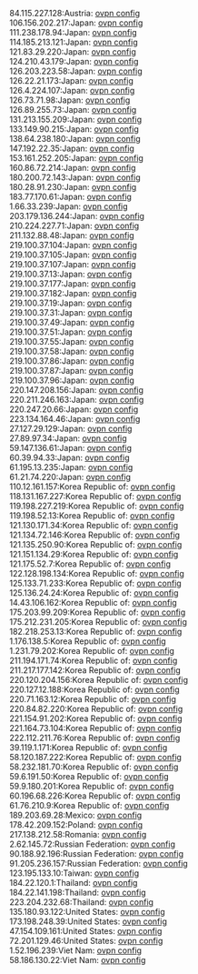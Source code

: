 84.115.227.128:Austria: [ovpn config](vpn/84_115_227_128.ovpn)  
106.156.202.217:Japan: [ovpn config](vpn/106_156_202_217.ovpn)  
111.238.178.94:Japan: [ovpn config](vpn/111_238_178_94.ovpn)  
114.185.213.121:Japan: [ovpn config](vpn/114_185_213_121.ovpn)  
121.83.29.220:Japan: [ovpn config](vpn/121_83_29_220.ovpn)  
124.210.43.179:Japan: [ovpn config](vpn/124_210_43_179.ovpn)  
126.203.223.58:Japan: [ovpn config](vpn/126_203_223_58.ovpn)  
126.22.21.173:Japan: [ovpn config](vpn/126_22_21_173.ovpn)  
126.4.224.107:Japan: [ovpn config](vpn/126_4_224_107.ovpn)  
126.73.71.98:Japan: [ovpn config](vpn/126_73_71_98.ovpn)  
126.89.255.73:Japan: [ovpn config](vpn/126_89_255_73.ovpn)  
131.213.155.209:Japan: [ovpn config](vpn/131_213_155_209.ovpn)  
133.149.90.215:Japan: [ovpn config](vpn/133_149_90_215.ovpn)  
138.64.238.180:Japan: [ovpn config](vpn/138_64_238_180.ovpn)  
147.192.22.35:Japan: [ovpn config](vpn/147_192_22_35.ovpn)  
153.161.252.205:Japan: [ovpn config](vpn/153_161_252_205.ovpn)  
160.86.72.214:Japan: [ovpn config](vpn/160_86_72_214.ovpn)  
180.200.72.143:Japan: [ovpn config](vpn/180_200_72_143.ovpn)  
180.28.91.230:Japan: [ovpn config](vpn/180_28_91_230.ovpn)  
183.77.170.61:Japan: [ovpn config](vpn/183_77_170_61.ovpn)  
1.66.33.239:Japan: [ovpn config](vpn/1_66_33_239.ovpn)  
203.179.136.244:Japan: [ovpn config](vpn/203_179_136_244.ovpn)  
210.224.227.71:Japan: [ovpn config](vpn/210_224_227_71.ovpn)  
211.132.88.48:Japan: [ovpn config](vpn/211_132_88_48.ovpn)  
219.100.37.104:Japan: [ovpn config](vpn/219_100_37_104.ovpn)  
219.100.37.105:Japan: [ovpn config](vpn/219_100_37_105.ovpn)  
219.100.37.107:Japan: [ovpn config](vpn/219_100_37_107.ovpn)  
219.100.37.13:Japan: [ovpn config](vpn/219_100_37_13.ovpn)  
219.100.37.177:Japan: [ovpn config](vpn/219_100_37_177.ovpn)  
219.100.37.182:Japan: [ovpn config](vpn/219_100_37_182.ovpn)  
219.100.37.19:Japan: [ovpn config](vpn/219_100_37_19.ovpn)  
219.100.37.31:Japan: [ovpn config](vpn/219_100_37_31.ovpn)  
219.100.37.49:Japan: [ovpn config](vpn/219_100_37_49.ovpn)  
219.100.37.51:Japan: [ovpn config](vpn/219_100_37_51.ovpn)  
219.100.37.55:Japan: [ovpn config](vpn/219_100_37_55.ovpn)  
219.100.37.58:Japan: [ovpn config](vpn/219_100_37_58.ovpn)  
219.100.37.86:Japan: [ovpn config](vpn/219_100_37_86.ovpn)  
219.100.37.87:Japan: [ovpn config](vpn/219_100_37_87.ovpn)  
219.100.37.96:Japan: [ovpn config](vpn/219_100_37_96.ovpn)  
220.147.208.156:Japan: [ovpn config](vpn/220_147_208_156.ovpn)  
220.211.246.163:Japan: [ovpn config](vpn/220_211_246_163.ovpn)  
220.247.20.66:Japan: [ovpn config](vpn/220_247_20_66.ovpn)  
223.134.164.46:Japan: [ovpn config](vpn/223_134_164_46.ovpn)  
27.127.29.129:Japan: [ovpn config](vpn/27_127_29_129.ovpn)  
27.89.97.34:Japan: [ovpn config](vpn/27_89_97_34.ovpn)  
59.147.136.61:Japan: [ovpn config](vpn/59_147_136_61.ovpn)  
60.39.94.33:Japan: [ovpn config](vpn/60_39_94_33.ovpn)  
61.195.13.235:Japan: [ovpn config](vpn/61_195_13_235.ovpn)  
61.21.74.220:Japan: [ovpn config](vpn/61_21_74_220.ovpn)  
110.12.161.157:Korea Republic of: [ovpn config](vpn/110_12_161_157.ovpn)  
118.131.167.227:Korea Republic of: [ovpn config](vpn/118_131_167_227.ovpn)  
119.198.227.219:Korea Republic of: [ovpn config](vpn/119_198_227_219.ovpn)  
119.198.52.13:Korea Republic of: [ovpn config](vpn/119_198_52_13.ovpn)  
121.130.171.34:Korea Republic of: [ovpn config](vpn/121_130_171_34.ovpn)  
121.134.72.146:Korea Republic of: [ovpn config](vpn/121_134_72_146.ovpn)  
121.135.250.90:Korea Republic of: [ovpn config](vpn/121_135_250_90.ovpn)  
121.151.134.29:Korea Republic of: [ovpn config](vpn/121_151_134_29.ovpn)  
121.175.52.7:Korea Republic of: [ovpn config](vpn/121_175_52_7.ovpn)  
122.128.198.134:Korea Republic of: [ovpn config](vpn/122_128_198_134.ovpn)  
125.133.71.233:Korea Republic of: [ovpn config](vpn/125_133_71_233.ovpn)  
125.136.24.24:Korea Republic of: [ovpn config](vpn/125_136_24_24.ovpn)  
14.43.106.162:Korea Republic of: [ovpn config](vpn/14_43_106_162.ovpn)  
175.203.99.209:Korea Republic of: [ovpn config](vpn/175_203_99_209.ovpn)  
175.212.231.205:Korea Republic of: [ovpn config](vpn/175_212_231_205.ovpn)  
182.218.253.13:Korea Republic of: [ovpn config](vpn/182_218_253_13.ovpn)  
1.176.138.5:Korea Republic of: [ovpn config](vpn/1_176_138_5.ovpn)  
1.231.79.202:Korea Republic of: [ovpn config](vpn/1_231_79_202.ovpn)  
211.194.171.74:Korea Republic of: [ovpn config](vpn/211_194_171_74.ovpn)  
211.217.177.142:Korea Republic of: [ovpn config](vpn/211_217_177_142.ovpn)  
220.120.204.156:Korea Republic of: [ovpn config](vpn/220_120_204_156.ovpn)  
220.127.12.188:Korea Republic of: [ovpn config](vpn/220_127_12_188.ovpn)  
220.71.163.12:Korea Republic of: [ovpn config](vpn/220_71_163_12.ovpn)  
220.84.82.220:Korea Republic of: [ovpn config](vpn/220_84_82_220.ovpn)  
221.154.91.202:Korea Republic of: [ovpn config](vpn/221_154_91_202.ovpn)  
221.164.73.104:Korea Republic of: [ovpn config](vpn/221_164_73_104.ovpn)  
222.112.211.76:Korea Republic of: [ovpn config](vpn/222_112_211_76.ovpn)  
39.119.1.171:Korea Republic of: [ovpn config](vpn/39_119_1_171.ovpn)  
58.120.187.222:Korea Republic of: [ovpn config](vpn/58_120_187_222.ovpn)  
58.232.181.70:Korea Republic of: [ovpn config](vpn/58_232_181_70.ovpn)  
59.6.191.50:Korea Republic of: [ovpn config](vpn/59_6_191_50.ovpn)  
59.9.180.201:Korea Republic of: [ovpn config](vpn/59_9_180_201.ovpn)  
60.196.68.226:Korea Republic of: [ovpn config](vpn/60_196_68_226.ovpn)  
61.76.210.9:Korea Republic of: [ovpn config](vpn/61_76_210_9.ovpn)  
189.203.69.28:Mexico: [ovpn config](vpn/189_203_69_28.ovpn)  
178.42.209.152:Poland: [ovpn config](vpn/178_42_209_152.ovpn)  
217.138.212.58:Romania: [ovpn config](vpn/217_138_212_58.ovpn)  
2.62.145.72:Russian Federation: [ovpn config](vpn/2_62_145_72.ovpn)  
90.188.92.196:Russian Federation: [ovpn config](vpn/90_188_92_196.ovpn)  
91.205.236.157:Russian Federation: [ovpn config](vpn/91_205_236_157.ovpn)  
123.195.133.10:Taiwan: [ovpn config](vpn/123_195_133_10.ovpn)  
184.22.120.1:Thailand: [ovpn config](vpn/184_22_120_1.ovpn)  
184.22.141.198:Thailand: [ovpn config](vpn/184_22_141_198.ovpn)  
223.204.232.68:Thailand: [ovpn config](vpn/223_204_232_68.ovpn)  
135.180.93.122:United States: [ovpn config](vpn/135_180_93_122.ovpn)  
173.198.248.39:United States: [ovpn config](vpn/173_198_248_39.ovpn)  
47.154.109.161:United States: [ovpn config](vpn/47_154_109_161.ovpn)  
72.201.129.46:United States: [ovpn config](vpn/72_201_129_46.ovpn)  
1.52.196.239:Viet Nam: [ovpn config](vpn/1_52_196_239.ovpn)  
58.186.130.22:Viet Nam: [ovpn config](vpn/58_186_130_22.ovpn)  
